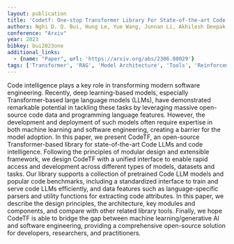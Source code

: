 ```yaml
---
layout: publication
title: 'Codetf: One-stop Transformer Library For State-of-the-art Code LLM'
authors: Nghi D. Q. Bui, Hung Le, Yue Wang, Junnan Li, Akhilesh Deepak Gotmare, Steven C. H. Hoi
conference: "Arxiv"
year: 2023
bibkey: bui2023one
additional_links:
  - {name: "Paper", url: 'https://arxiv.org/abs/2306.00029'}
tags: ['Transformer', 'RAG', 'Model Architecture', 'Tools', 'Reinforcement Learning', 'Pretraining Methods']
---
```

Code intelligence plays a key role in transforming modern software
engineering. Recently, deep learning-based models, especially Transformer-based
large language models (LLMs), have demonstrated remarkable potential in
tackling these tasks by leveraging massive open-source code data and
programming language features. However, the development and deployment of such
models often require expertise in both machine learning and software
engineering, creating a barrier for the model adoption. In this paper, we
present CodeTF, an open-source Transformer-based library for state-of-the-art
Code LLMs and code intelligence. Following the principles of modular design and
extensible framework, we design CodeTF with a unified interface to enable rapid
access and development across different types of models, datasets and tasks.
Our library supports a collection of pretrained Code LLM models and popular
code benchmarks, including a standardized interface to train and serve code
LLMs efficiently, and data features such as language-specific parsers and
utility functions for extracting code attributes. In this paper, we describe
the design principles, the architecture, key modules and components, and
compare with other related library tools. Finally, we hope CodeTF is able to
bridge the gap between machine learning/generative AI and software engineering,
providing a comprehensive open-source solution for developers, researchers, and
practitioners.
